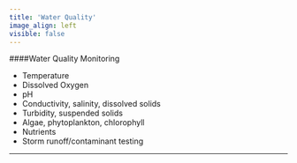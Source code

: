 ```yaml
---
title: 'Water Quality'
image_align: left
visible: false
---
```


####Water Quality Monitoring

* Temperature
* Dissolved Oxygen
* pH
* Conductivity, salinity, dissolved solids
* Turbidity, suspended solids
* Algae, phytoplankton, chlorophyll
* Nutrients
* Storm runoff/contaminant testing

---